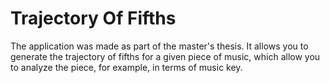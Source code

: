 # Trajectory Of Fifths
The application was made as part of the master's thesis. It allows you to generate the trajectory of fifths for a given piece of music, which allow you to analyze the piece, for example, in terms of music key.
